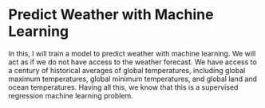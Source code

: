# Predict Weather with Machine Learning

In this, I will train a model to predict weather with machine learning. We will act as if we do not have access to the weather forecast. We have access to a century of historical averages of global temperatures, including global maximum temperatures, global minimum temperatures, and global land and ocean temperatures. Having all this, we know that this is a supervised regression machine learning problem.
